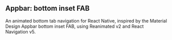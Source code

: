  ## Appbar: bottom inset FAB
 
 An animated bottom tab navigation for React Native, inspired by the Material Design Appbar bottom inset FAB, using Reanimated v2 and React Navigation v5.